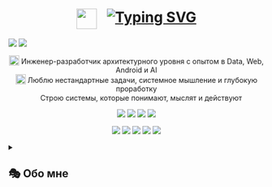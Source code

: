 <h1 align="center"><a href="https://github.com/Vkuvalin"><img src="https://raw.githubusercontent.com/JayantGoel001/JayantGoel001/refs/heads/master/GIF/Hi.gif" width="40px" hight="40px" style="vertical-align:top; margin-right:20px;"/></a><a href="https://github.com/Vkuvalin"><img src="https://readme-typing-svg.demolab.com?font=Fira+Code&weight=600&size=27&duration=2500&pause=4000&color=F73231&center=true&vCenter=true&height=40&lines=%D0%9F%D1%80%D0%B8%D0%B2%D0%B5%D1%82!+%D0%AF+-+%D0%92%D0%BB%D0%B0%D0%B4%D0%B8%D1%81%D0%BB%D0%B0%D0%B2;%D0%9F%D1%80%D0%B8%D0%B2%D0%B5%D1%82!+%D0%AF+-+What+Is+Love+" alt="Typing SVG" /></a></h1>


<p align="left">
  <a href="mailto:vkuvalin@yandex.ru"><img src="https://img.shields.io/badge/Email-vkuvalin@yandex.ru-83251d?style=flat&logo=gmail"/></a>
  <a href="https://t.me/steppz"><img src="https://img.shields.io/badge/Telegram-@Steppz-446b93?style=flat&logo=telegram"/></a>
</p>

<p align="center"">
  <img src="https://www.servisten.net/assets/images/loader.gif" width="20px" hight="20px" style="vertical-align:bottom;" /> Инженер-разработчик архитектурного уровня с опытом в Data, Web, Android и AI<br/>
  <img src="https://maoninfo.ru/wp-content/uploads/2020/01/pazl.gif" width="20px" hight="20px" style="vertical-align:bottom;" /> Люблю нестандартные задачи, системное мышление и глубокую проработку<br/>
  <img src="https://raw.githubusercontent.com/JayantGoel001/JayantGoel001/refs/heads/master/GIF/Earth.gif" width="15px" hight="15px"/> Строю системы, которые понимают, мыслят и действуют
</p>


<p align="center">
  <img src="https://img.shields.io/badge/Backend-Python-3776ab?style=for-the-badge&logo=python"/>
  <img src="https://img.shields.io/badge/Android-Kotlin-6843d4?style=for-the-badge&logo=kotlin"/>
  <img src="https://img.shields.io/badge/AI-GPT-823636?style=for-the-badge&logo=OpenAI"/>
  <img src="https://img.shields.io/badge/WEB-231d1d?style=for-the-badge&logo=html5&logoColor=orange" />
</p>

<p align="center">
  <img src="https://img.shields.io/badge/🎨 SYSTEM DESIGN-00337f" />
  <img src="https://img.shields.io/badge/🕌 ARCHITECTURE-ad5b30" />
  <img src="https://img.shields.io/badge/🧩 LOGIC--FIRST-044960" />
  <img src="https://img.shields.io/badge/✍️ AI MENTOR-458344" />
  <img src="https://img.shields.io/badge/🧠 COGNITIVE-582e88" />
</p>



<details><summary><h2>🎭 Обо мне</h2></summary>
  
- В моём фокусе — проектирование решений, автоматизация, архитектура систем и ИИ.  
- Ценю ясность, структуру и глубокое понимание процессов. **Обожаю** оптимизировать и делать из хаоса архитектуру.

> Ввиду «забавного» жизненного маршрута собрал широкую горизонтальную палитру опыта.
> Сейчас ищу «пристанище» — пространство, где смогу вложить накопленные знания и нескончаемую энергию.

---
<details><summary><Strong>🧠 ПРОФЕССИОНАЛЬНЫЙ ОПЫТ</Strong></summary><br>
  
  - Успешно формировал коммуникационные, бизнес- и технические процессы, значительно повышая производительность;
  - Разрабатывал сложные enterprise-решения в ВТБ: архитектура, автоматизация;
  - В ВТБ создал ряд инструментов различного предназначения, используемых 100+ коллегами;
  - Обучался Android-разработке (Kotlin, Jetpack Compose, MVVM, Firebase и др.);
  - Создал **Analyst Machine** — адаптивную мета-когнитивную надстройку над GPT с многуровневой логикой;
  - Построил систему онбординга и обучил лично 30+ сотрудников;
  - Писал публичные статьи, создавал и поддерживал документацию и видеоинструкции;
  - И если признаться честно: с каждым днём удивляюсь себе всё больше, открывая всё новые и новые двери.

  > Мозг постоянно требует инноваций и просит что-нибудь оптимизировать — обожаю!   
  > Успел повлиять и поковыряться во всём, что попадалось в поле зрения :)

---
</details><details><summary><Strong>🛠️ ТЕХНОЛОГИИ</Strong></summary>
  
  - **Backend & Data:**  
    `Python`, `SQL`, `PostgreSQL`, `Django`, `Airflow`, `REST API`

  - **Frontend & Web:**  
    `HTML5`, `CSS3`, `JavaScript`, `Django templates`

  - **Android:**  
    `Kotlin`, `Jetpack Compose`, `Android SDK`, `Android Jetpack`, `Clean Architecture`,  
    `MVVM`, `Room`, `Retrofit`, `LiveData`, `Flows`, `Firebase`, `Dagger 2`,  
    `Navigation`, `Animations`, `Services`, `Broadcast Receivers`, `Content Providers`

  - **AI & Cognitive Systems:**  
    `GPT-4`, `Prompt Engineering`, `Cognitive Architecture`, `meta-reasoning`, `logic-first design`, `Markdown`

  - **Automation & Tools:**  
    `Bash`, `PowerShell`, `AutoHotkey`, `Git`, `Swagger`, `Grafana`, `OpenShift`

  - **Web Automation & Scripting:**  
    `urllib`, `http.cookiejar`, `html.parser`, `json`, `re`, `ssl`, `subprocess`, `threading`, `os`, `sys`, `time`, `datetime`

  - **Infrastructure & Environments:**  
    `Unix`, `Linux (RedHat)`, `Windows`,  `Jira`, `Confluence`

---
</details><details><summary><Strong>📌 ИНТЕРЕСНЫЕ ПРОЕКТЫ</Strong></summary>

  > **Стоит сказать:** до сего момента я работал в закрытых проектах и публично размещаться не мог.

  ### 🤖 [Меta Machine](https://github.com/Vkuvalin/Family-Meta-Machine)
  > Когнитивная модификация ChatGPT, построенная на принципах логики, мета-рефлексии и архитектуры мышления  

  - В основе — фреймворк мышления: маршруты взаимодействия, шаблоны рассуждений,
  контроль логики и смысловой целостности. Система адаптируется под разные типы
  задач (глубокий управляемый анализ, обучение, ресерч), поддерживает стилистические
  режимы, автоматическое форматирование и пошаговую декомпозицию.

  ### 🧠 [BrainStorm](https://github.com/Vkuvalin/BrainStorm) - Android-игра с архитектурой MVP+ и Jetpack Compose. Реплика легенды - BrainWars
  ### 🧸 [FindTheParent](https://github.com/Vkuvalin/FindTheParent) - Делал для дочки. Современная архитектура, showcase среднего уровня
  ### 🤖 [Controller for computer](https://github.com/Vkuvalin/Controller-for-computer) - Многофункциональный телеграм-контроллер ПК
  ### 🧩 [AutoHotkey](https://github.com/Vkuvalin/AutoHotkey) - Рекомендую обуздать - мощный язык для Windows
  
<a href="https://github.com/Vkuvalin?tab=repositories&amp;sort=stargazers"><img alt="All Repositories" title="All Repositories" src="https://camo.githubusercontent.com/39653bd0d1b679e5d32ca88127ba97a27307bbc7d606408b61ae521399f0979c/68747470733a2f2f637573746f6d2d69636f6e2d6261646765732e64656d6f6c61622e636f6d2f62616467652f2d436c69636b25323048657265253230466f72253230416c6c2532304d792532305265706f732d3146323232453f7374796c653d666f722d7468652d6261646765266c6f676f436f6c6f723d7768697465266c6f676f3d7265706f" data-canonical-src="https://custom-icon-badges.demolab.com/badge/-Click%20Here%20For%20All%20My%20Repos-1F222E?style=for-the-badge&amp;logoColor=white&amp;logo=repo" style="max-width: 100%;"></a>
</details>

---

<blockquote>
  <p align="left"><em> 💬 «Сильное мышление — это не скорость, а точность, ясность и независимость.»</em></p>
  <p align="center"><em> ✊ «Победа над собой — высшая форма силы.»</em></p>
  <p align="right"><em> 🏁 «Победа достаётся не силе, а решимости идти до конца.»</em></p>
</blockquote>

</details>

